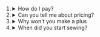 <ol>
    <li> 
        <details>
            <summary>How do I pay?</summary>
            <blockquote>
                <p>
                Domestic Commissions (US) - In most cases, payment will be through a PayPal Invoice. If you live in Texas or in a state that I'm required to collect sales tax, I'll send you a link to a listing on my Big Cartel shop. (Big Cartel collects and remits local sales taxes so I don't need to handle it myself.)
                </p>
                <p>
                International Commissions - I will create a private listing on Etsy and send the link to you. The price quote may be adjusted to account for Etsy fees.
                </p>
            </blockquote>
        </details>
    </li>
    <li> 
        <details>
            <summary>Can you tell me about pricing?</summary>
            <blockquote>
                <p>
                The finished pictures of plushies you see are not the entire picture. I spend hours creating prototypes to get the right fabric pattern. This is material that doesn't go into the final plush. Here's a breakdown of materials just off the top of my head:
                </p>
                <ul>
                    <li>Hatch Embroidery 3 - $1099</li>
                    <li>Brother Inno-vis NQ1700E Embroidery Machine - $2000</li>
                    <li>Brother SE400 Sewing and Embroidery Machine - $400</li>
                    <li>Faux fur (one color) - $25-$40 plus shipping (~$10-$15)</li>
                    <li>Minky fabric (one color) - $12-$15 plus shipping (~$5)</li>
                    <li>Mochi fabric (one color) - $12-$15 plus shipping (~$12)</li>
                    <li>Embroidery Thread - $40</li>
                    <li>Fabric Swatches - $40</li>
                    <li>Stabilizer 2 rolls (top) - $30</li>
                    <li>Monthly subscription to improve my skills - $12</li>
                    <li>Needles - $9</li>
                    <li>All purpose thread (1 spool) - $2-$4</li>
                    <li>Stabilizer (bottom) - $9</li>
                    <li>Fabric marker (1) - $4</li>
                    <li>Sharpies (4) - $8</li>
                    <li>Silky Poly-fil stuffing 12oz - $9</li>
                    <li>Electricity/ Water/ Internet/Insurance</li>
                    <li>Rent - average rent per month for my location is ~$1600</li>
                    <li>etc.</li>
                </ul>
            </blockquote>
        </details>
    </li>
    <li> 
        <details>
            <summary>Why won't you make a plus</summary>
            <blockquote>
                <p>
                I am just one person and unfortunately have limited time. Plushies might be beyond my skill level, have elements that I don't enjoy (excessive stripes, spots, etc.), or I just don't have the equipment to make them! I want to get a sublimation setup going but that's out of my budget right now and I also don't have the space where I live &gt;&#147;&lt;
                </p>
            </blockquote>
        </details>
    </li>
    <li> 
        <details>
            <summary>When did you start sewing?</summary>
            <blockquote>
                <p>
                I learned how to use a basic sewing machine as a child but only really had time to start making plushies about two years ago so I still feel like a newbie!
                </p>
            </blockquote>
        </details>
    </li>
</ol>
